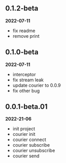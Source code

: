 ## 0.1.2-beta

**2022-07-11**

- fix readme
- remove print

## 0.1.0-beta

**2022-07-11**

- interceptor
- fix stream leak
- update courier to 0.0.9
- fix other bug

## 0.0.1-beta.01

**2022-21-06**

- init project
- courier init
- courier connect
- courier subscribe
- courier unsubscribe
- courier send
